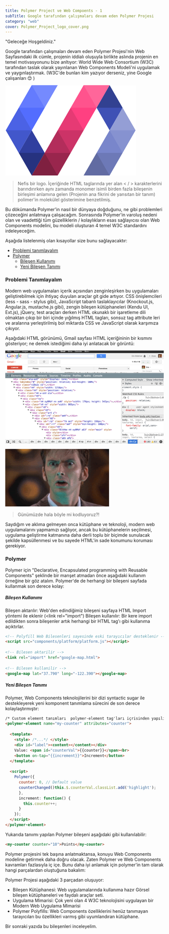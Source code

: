 ```yaml
---
title: Polymer Project ve Web Compoents - 1
subTitle: Google tarafından çalışmaları devam eden Polymer Projesi
category: "web"
cover: Polymer_Project_logo_cover.png
---
```


"Geleceğe Hoşgeldiniz."

Google tarafından çalışmaları devam eden Polymer Projesi'nin Web Sayfasındaki ilk cümle, projenin iddialı oluşuyla birlikte aslında projenin en temel motivasyonunu bize anltıyor: World Wide Web Consortium (W3C) tarafından taslak olarak yayınlanan Web Components Modeli'ni uygulamak ve yaygınlaştırmak. (W3C'de bunları kim yazıyor derseniz, yine Google çalışanları :blush: )

![Polymer Project Logo](./Polymer_Project_logo.png)

>Nefis bir logo. İçeriğinde HTML taglarında yer alan < / > karakterlerini barındırırken aynı zamanda monomer isimli birden fazla bileşenin birleşimi anlamına gelen (Projenin ana fikrini de yansıtan bir tanım) polimer'in molekülel gösterimine benzetilmiş.

Bu dökümanda Polymer'in nasıl bir dünyaya doğduğunu, ne gibi problemleri çözeceğini anlatmaya çalışacağım. Sonrasında Polymer'in varoluş nedeni olan ve vaadettiği tüm güzelliklerin / kolaylıkların esas sağlayıcısı olan Web Components modelini, bu modeli oluşturan 4 temel W3C standardını irdeleyeceğim.

Aşağıda listelenmiş olan kısayollar size bunu sağlayacaktır:

- [Problemi tanımlayalım](#problemi-tanimlayalim)
- [Polymer](#polymer)
  - [Bileşen Kullanımı](#bilesen-kullanimi)
  - [Yeni Bileşen Tanımı](#yeni-bilesen-tanimi)

<a name="problemi-tanimlayalim"></a>
### Problemi Tanımlayalım

Modern web uygulamaları içerik açısından zenginleşirken bu uygulamaları geliştirebilmek için ihtiyaç duyulan araçlar git gide artıyor. CSS önişlemcileri (less - sass - stylus gibi), JavaScript tabanlı taslaklayıcılar (Knockout.js, Angular.js, mustache.js gibi), zengin bileşen kütüphaneleri (Kendu UI, Ext.js), jQuery, test araçları derken HTML okunaklı bir işaretleme dili olmaktan çıkıp bir biri içinde yığılmış HTML tagları, sonsuz tag attribute leri ve aralarına yerleştirilmiş bol miktarda CSS ve JavaScript olarak karşımıza çıkıyor.

Aşağıdaki HTML görünümü, Gmail sayfası HTML içeriğininin bir kısmını gösteriyor; ne demek istediğimi daha iyi anlatacak bir görüntü:

![Chrome Developer Console](./google_console.png)

![WTF](./wtf.gif)

> Günümüzde hala böyle mi kodluyoruz?!

Saydığım ve aklıma gelmeyen onca kütüphane ve teknoloji, modern web uygulamalarını yapmamızı sağlıyor, ancak bu kütüphanelerin seçilmesi, uygulama geliştirme katmanına daha derli toplu bir biçimde sunulacak şekilde kapsüllenmesi ve bu sayede HTML'in sade konumunu koruması gerekiyor.

<a name="polymer"></a>
### Polymer

Polymer için "Declarative, Encapsulated programming with Reusable Components" şeklinde bir manşet atmadan önce aşağıdaki kullanım örneğine bir göz atalım. Polymer'de de herhangi bir bileşeni sayfada kullanmak son derece kolay:

<a name="bilesen-kullanimi"></a>
##### Bileşen Kullanımı

Bileşen aktarılır: Web'den edindiğimiz bileşeni sayfaya HTML Import yöntemi ile eklenir (<link rel="import")
Bileşen kullanılır: Bir kere import edildikten sonra bileşenler artık herhangi bir HTML tag'ı gibi kullanıma açıktırlar.

```html
<!-- Polyfill Web Bilesenleri sayesinde eski tarayıcılar desteklenir -->
<script src="components/platform/platform.js"></script>
 
<!-- Bilesen aktarilir -->
<link rel="import" href="google-map.html">
 
<!-- Bilesen kullanilir -->
<google-map lat="37.790" long="-122.390"></google-map>
```

<a name="yeni-bilesen-tanimi"></a>
##### Yeni Bileşen Tanımı

Polymer, Web Components teknolojilerini bir dizi syntactic sugar ile destekleyerek yeni komponent tanımlama sürecini de son derece kolaylaştırmıştır:

```html
/* Custom element tanımları  polymer-element tag'ları içrisinden yapılıyor. */
<polymer-element name="my-counter" attributes="counter">
 
  <template>
    <style> /*...*/ </style>
    <div id="label"><content></content></div>
    Value: <span id="counterVal">{{counter}}</span><br>
    <button on-tap="{{increment}}">Increment</button>
  </template>
   
  <script>
    Polymer({
      counter: 0, // Default value
      counterChanged()this.$.counterVal.classList.add('highlight');
      },
      increment: function() {
        this.counter++;
      }
    });
  </script>
</polymer-element>
```

Yukarıda tanıımı yapılan Polymer bileşeni aşağıdaki gibi kullanılabilir:

```html
<my-counter counter="10">Points</my-counter>
```

Polymer projesini tek başına anlatmaktansa, konuyu Web Components modeline getirmek daha doğru olacak. Zaten Polymer ve Web Components kavramları fazlasıyla iç içe. Bunu daha iyi anlamak için polymer'in tam olarak hangi parçalardan oluştuğuna bakalım:

Polymer Projesi aşağıdaki 3 parçadan oluşuyor:

 <a name="yeni-bilesen-tanimi"></a>
 
 - Bileşen Kütüphanesi: Web uygulamalarında kullanıma hazır Görsel bileşen kütüphaneleri ve faydalı araçlar seti.
 - Uygulama Mimarisi: Çok yeni olan 4 W3C teknolojisini uygulayan bir Modern Web Uygulama Mimarisi
 - Polymer Polyfills: Web Components özelliklerini henüz tanımayan tarayıcıları bu özellikleri varmış gibi uyumlandıran kütüphane.

Bir sonraki yazıda bu bileşenleri inceleyelim.

